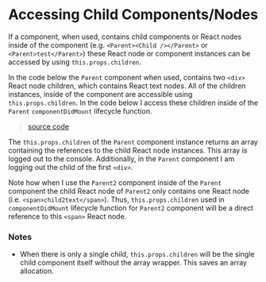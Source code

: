 # Accessing Child Components/Nodes

If a component, when used, contains child components or React nodes inside of the component (e.g. `<Parent><Child /></Parent>` or `<Parent>test</Parent>`) these React node or component instances can be accessed by using `this.props.children`.

In the code below the `Parent` component when used, contains two `<div>` React node children, which contains React text nodes. All of the children instances, inside of the component are accessible using `this.props.children`. In the code below I access these children inside of the `Parent` `componentDidMount` lifecycle function.

> [source code](https://jsfiddle.net/codylindley/z7u11n44/2/#tabs=js,result,html,resources)

The `this.props.children` of the `Parent` component instance returns an array containing the references to the child React node instances. This array is logged out to the console. Additionally, in the `Parent` component I am logging out the child of the first `<div>`.

Note how when I use the `Parent2` component inside of the `Parent` component the child React node of `Parent2` only contains one <span> React node (i.e. `<span>child2text</span>`). Thus, `this.props.children` used in `componentDidMount` lifecycle function for `Parent2` component will be a direct reference to this `<span>` React node.

### Notes

* When there is only a single child, `this.props.children` will be the single child component itself without the array wrapper. This saves an array allocation.
